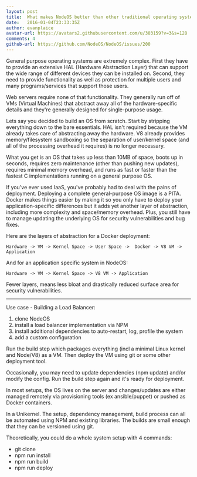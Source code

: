 ```yaml
---
layout: post
title:  What makes NodeOS better than other traditional operating systems?
date:   2016-01-04T23:33:35Z
author: evanplaice
avatar-url: https://avatars2.githubusercontent.com/u/303159?v=3&s=128
comments: 4
github-url: https://github.com/NodeOS/NodeOS/issues/200
---
```

General purpose operating systems are extremely complex. First they have to provide an extensive HAL (Hardware Abstraction Layer) that can support the wide range of different devices they can be installed on. Second, they need to provide functionality as well as protection for multiple users and many programs/services that support those users.

Web servers require none of that functionality. They generally run off of VMs (Virtual Machines) that abstract away all of the hardware-specific details and they're generally designed for single-purpose usage.

Lets say you decided to build an OS from scratch. Start by stripping everything down to the bare essentials. HAL isn't required because the VM already takes care of abstracting away the hardware. V8 already provides memory/filesystem sandboxing so the separation of user/kernel space (and all of the processing overhead it requires) is no longer necessary.

What you get is an OS that takes up less than 10MB of space, boots up in seconds, requires zero maintenance (other than pushing new updates), requires minimal memory overhead, and runs as fast or faster than the fastest C implementations running on a general purpose OS.

If you've ever used IaaS, you've probably had to deal with the pains of deployment. Deploying a complete general-purpose OS image is a PITA. Docker makes things easier by making it so you only have to deploy your application-specific differences but it adds yet another layer of abstraction, including more complexity and space/memory overhead. Plus, you still have to manage updating the underlying OS for security vulnerabilities and bug fixes.

Here are the layers of abstraction for a Docker deployment:

```
Hardware -> VM -> Kernel Space -> User Space ->  Docker -> V8 VM -> Application
```

And for an application specific system in NodeOS:

```
Hardware -> VM -> Kernel Space -> V8 VM -> Application
```

Fewer layers, means less bloat and drastically reduced surface area for security vulnerabilities.

---

Use case - Building a Load Balancer:
1. clone NodeOS
2. install a load balancer implementation via NPM
3. install additional dependencies to auto-restart, log, profile the system
4. add a custom configuration

Run the build step which packages everything (incl a minimal Linux kernel and Node/V8) as a VM. Then deploy the VM using git or some other deployment tool.

Occasionally, you may need to update dependencies (npm update) and/or modify the config. Run the build step again and it's ready for deployment.

In most setups, the OS lives on the server and changes/updates are either managed remotely via provisioning tools (ex ansible/puppet) or pushed as Docker containers.

In a Unikernel. The setup, dependency management, build process can all be automated using NPM and existing libraries. The builds are small enough that they can be versioned using git.

Theoretically, you could do a whole system setup with 4 commands:
- git clone
- npm run install
- npm run build
- npm run deploy


